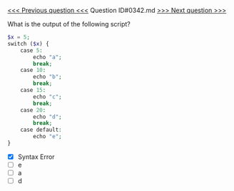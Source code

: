 [<<< Previous question <<<](0341.md)  Question ID#0342.md  [>>> Next question >>>](0343.md) 

What is the output of the following script?

```php
$x = 5;
switch ($x) {
    case 5:
        echo "a";
        break;
    case 10:
        echo "b";
        break;
    case 15:
        echo "c";
        break;
    case 20:
        echo "d";
        break;
    case default:
        echo "e";
}
```

- [x] Syntax Error
- [ ] e
- [ ] a
- [ ] d
